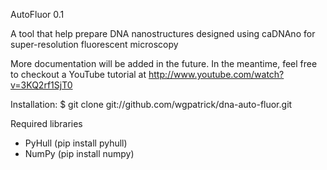 AutoFluor 0.1

A tool that help prepare DNA nanostructures designed using caDNAno for super-resolution fluorescent microscopy

More documentation will be added in the future. In the meantime, feel free to checkout a YouTube tutorial at http://www.youtube.com/watch?v=3KQ2rf1SjT0

Installation:
$ git clone git://github.com/wgpatrick/dna-auto-fluor.git

Required libraries
- PyHull (pip install pyhull)
- NumPy (pip install numpy)
